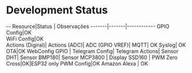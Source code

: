 # Development Status
--
Resource|Status | Observações
-------|-------|------------
GPIO Config|OK	
WiFi Config|OK	
Actions (Digiral)|
Actions (ADC)|
ADC (GPIO VREF)|
MQTT| OK
Syslog| OK
OTA|OK
WebConfig GPIO	|
Telegram Config|
Telegram Actions|
Sensor DHT|
Sensor BMP180|
Sensor MCP3800	|
Display SSD160	|
PWM Zero Cross|OK|ESP32 only
PWM Config|OK
Amazon Alexa | OK
